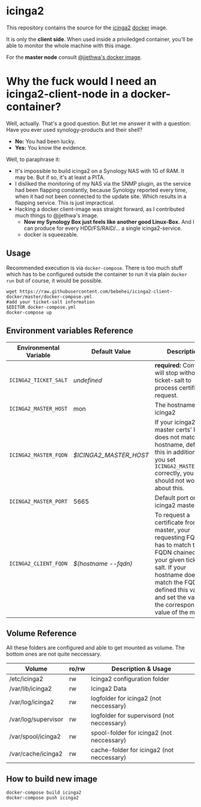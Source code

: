 # icinga2

This repository contains the source for the [icinga2](https://www.icinga.org/icinga2/) [docker](https://www.docker.com) image.

It is only the **client side**. When used inside a priviledged container, you'll be able to monitor the whole machine with this image.

For the **master node** consult [@jjethwa's docker image](https://github.com/jjethwa/icinga2/).

# Why the fuck would I need an icinga2-client-node in a docker-container?

Well, actually. That's a good question. But let me answer it with a question: Have you ever used synology-products and their shell?

- **No:** You had been lucky.
- **Yes:** You know the evidence.

Well, to paraphrase it:

- It's impossible to build icinga2 on a Synology NAS with 1G of RAM. It may be. But if so, it's at least a PITA.
- I disliked the monitoring of my NAS via the SNMP plugin, as the service had been flapping constantly, because Synology reported every time, when it had not been connected to the update site. Which results in a flapping service. This is just impractical.
- Hacking a docker client-image was straight forward, as I contributed much things to @jjethwa's image.
  - **Now my Synology Box just feels like another good Linux-Box.** And I can produce for every HDD/FS/RAID/... a single icinga2-service.
  - docker is squeezable.

## Usage

Recommended execution is via `docker-compose`. There is too much stuff which has to be configured outside the container to run it via plain `docker run` but of course, it would be possible.

    wget https://raw.githubusercontent.com/bebehei/icinga2-client-docker/master/docker-compose.yml
    #add your ticket-salt information
    $EDITOR docker-compose.yml
    docker-compose up

## Environment variables Reference

| Environmental Variable | Default Value          | Description |
| ---------------------- | ---------------------- | ----------- |
| `ICINGA2_TICKET_SALT`  | *undefined*            | **required:** Container will stop without ticket-salt to process certificate request. |
| `ICINGA2_MASTER_HOST`  | mon                    | The hostname of icinga2
| `ICINGA2_MASTER_FQDN`  | *$ICINGA2_MASTER_HOST* | If your icinga2 master certs' FQDN does not match the hostname, define this in addition. If you set `ICINGA2_MASTER_HOST` correctly, you should not worry about this. |
| `ICINGA2_MASTER_PORT`  | 5665                   | Default port on the icinga2 master. |
| `ICINGA2_CLIENT_FQDN`  | *$(hostname --fqdn)*   | To request a certificate from your master, your requesting FQDN has to match the FQDN chained to your given ticket salt. If your hostname does not match the FQDN, defined this variable and set the value to the corresponding value of the master. |
## Volume Reference

All these folders are configured and able to get mounted as volume. The bottom ones are not quite neccessary.

| Volume | ro/rw | Description & Usage |
| ------ | ----- | ------------------- |
| /etc/icinga2 | rw | Icinga2 configuration folder |
| /var/lib/icinga2 | rw | Icinga2 Data |
| /var/log/icinga2 | rw | logfolder for icinga2 (not neccessary) |
| /var/log/supervisor | rw | logfolder for supervisord (not neccessary) |
| /var/spool/icinga2 | rw | spool-folder for icinga2 (not neccessary) |
| /var/cache/icinga2 | rw | cache-folder for icinga2 (not neccessary) |

## How to build new image

```docker
docker-compose build icinga2
docker-compose push icinga2
```
